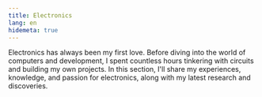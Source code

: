 ```yaml
---
title: Electronics
lang: en
hidemeta: true
---
```

Electronics has always been my first love. Before diving into the world of computers and development, I spent countless hours tinkering with circuits and building my own projects. In this section, I'll share my experiences, knowledge, and passion for electronics, along with my latest research and discoveries.
